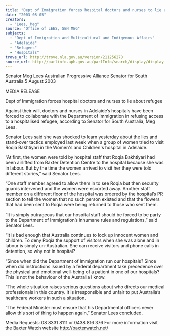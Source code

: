 ```yaml
---
title: "Dept of Immigration forces hospital doctors and nurses to lie about refugee."
date: "2003-08-05"
creators:
  - "Lees, Meg"
source: "Office of LEES, SEN MEG"
subjects:
  - "Dept of Immigration and Multicultural and Indigenous Affairs"
  - "Adelaide"
  - "Refugees"
  - "Hospitals"
trove_url: http://trove.nla.gov.au/version/211256278
source_url: http://parlinfo.aph.gov.au/parlInfo/search/display/display.w3p;query=Id%3A%22media/pressrel/YN1A6%22
---
```


  Senator Meg Lees  Australian Progressive Alliance  Senator for South Australia  5 August 2003 

 

 MEDIA RELEASE   

 Dept of Immigration forces hospital  doctors and nurses to lie about refugee    

 Against their will, doctors and nurses in Adelaide’s hospitals have been forced to collaborate with  the Department of Immigration in refusing access to a hospitalised refugee, according to Senator  for South Australia, Meg Lees. 

 

 Senator Lees said she was shocked to learn yesterday about the lies and stand-over tactics  employed last week when a group of women tried to visit Roqia Bakhtiyari in the Women's and  Children's hospital in Adelaide.    

 “At first, the women were told by hospital staff that Roqia Bakhtiyari had been airlifted from  Baxter Detention Centre to the hospital because she was in labour. But by the time the women  arrived to visit her they were told different stories,” said Senator Lees.   

 

 “One staff member agreed to allow them in to see Roqia but then security guards intervened and  the women were escorted away. Another staff member on a different floor of the hospital  was  ordered by the hospital’s PR section to tell the women that no such person existed and that the  flowers that had been sent to Roqia were being returned to those who sent them.    

 “It is simply outrageous that our hospital staff should be forced to be party to the Department of  Immigration’s inhumane rules and regulations,” said Senator Lees.    

 “It is bad enough that Australia continues to lock up innocent women and children. To deny Roqia  the support of visitors when she was alone and in labour is simply un-Australian. She can receive  visitors and phone calls in detention, so why not in hospital? 

 

 “Since when did the Department of Immigration run our hospitals? Since when did instructions  issued by a federal department take precedence over the physical and emotional well-being of a  patient in one of our hospitals? This is not the behaviour of the Australia I know.   

 “The whole situation raises serious questions about who directs our medical professionals in this  country.  It is irresponsible and unfair to put Australia’s healthcare workers in such a situation.    

 “The Federal Minister must ensure that his Departmental officers never allow this sort of thing to  happen again,” Senator Lees concluded.    

 Media Requests: 08 8331 8111 or 0438 816 376  For more information visit the Baxter Watch website http://baxterwatch.net/ 

